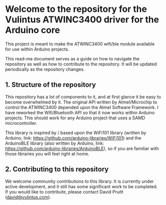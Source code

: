 # Welcome to the repository for the Vulintus ATWINC3400 driver for the Arduino core
This project is meant to make the ATWINC3400 wifi/ble module available for use within Arduino projects.

This read-me document serves as a guide on how to navigate the repository as well as how to contribute to the repository. It will be updated periodically as the repository changes.

## 1. Structure of the repository

This repository has a lot of components to it, and at first glance it be easy to become overwhelmed by it. The original API written by Atmel/Microchip to control the ATWINC3400 depended upon the Atmel Software Framework. I have reworked the Wifi/Bluetooth API so that it now works within Arduino projects. This should work for any Arduino project that uses a SAMD microcontroller.

This library is inspired by / based upon the WiFi101 library (written by Arduino, link: https://github.com/arduino-libraries/WiFi101) and the ArduinoBLE library (also written by Arduino, link: https://github.com/arduino-libraries/ArduinoBLE), so if you are familiar with those libraries you will feel right at home.

## 2. Contributing to this repository

We welcome community contributions to this library. It is currently under active development, and it still has some significant work to be completed. If you would like to contribute, please contact David Pruitt (david@vulintus.com).

